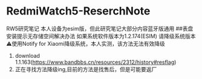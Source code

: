 # RedmiWatch5-ReserchNote
RW5研究笔记 
本人设备为esim版，但此研究笔记大部分内容蓝牙版通用 
##表盘安装提示无存储空间解决办法 
如果系统软件版本为1.2.174(ESIM) 
请降级系统版本 
⚠️使用Notify for Xiaomi降级系统，本人实测，该方法无法有效降级 
1. download 1.1.163(https://www.bandbbs.cn/resources/2312/history#resflag) 
2. 正在寻找方法降级ing,目前的方法是找售后，但是可能要返厂 


